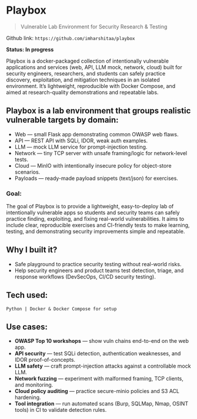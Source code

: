 # Playbox

> Vulnerable Lab Environment for Security Research & Testing

Github link: `https://github.com/imharshitaa/playbox`

**Status: In progress**

Playbox is a docker-packaged collection of intentionally vulnerable applications and services (web, API, LLM mock, network, cloud) built for security engineers, researchers, and students can safely practice discovery, exploitation, and mitigation techniques in an isolated environment. 
It’s lightweight, reproducible with Docker Compose, and aimed at research-quality demonstrations and repeatable labs.

## Playbox is a lab environment that groups realistic vulnerable targets by domain:
- Web — small Flask app demonstrating common OWASP web flaws.
- API — REST API with SQLi, IDOR, weak auth examples.
- LLM — mock LLM service for prompt-injection testing.
- Network — tiny TCP server with unsafe framing/logic for network-level tests.
- Cloud — MinIO with intentionally insecure policy for object-store scenarios.
- Payloads — ready-made payload snippets (text/json) for exercises.

### Goal:
The goal of Playbox is to provide a lightweight, easy-to-deploy lab of intentionally vulnerable apps so students and security teams can safely practice finding, exploiting, and fixing real-world vulnerabilities. 
It aims to include clear, reproducible exercises and CI-friendly tests to make learning, testing, and demonstrating security improvements simple and repeatable.

## Why I built it?
- Safe playground to practice security testing without real-world risks.
- Help security engineers and product teams test detection, triage, and response workflows (DevSecOps, CI/CD security testing).

## Tech used:
`Python | Docker & Docker Compose for setup`

## Use cases:
- **OWASP Top 10 workshops** — show vuln chains end-to-end on the web app.
- **API security** — test SQLi detection, authentication weaknesses, and IDOR proof-of-concepts.
- **LLM safety** — craft prompt-injection attacks against a controllable mock LLM.
- **Network fuzzing** — experiment with malformed framing, TCP clients, and monitoring.
- **Cloud policy auditing** — practice secure-minio policies and S3 ACL hardening.
- **Tool integration** — run automated scans (Burp, SQLMap, Nmap, OSINT tools) in CI to validate detection rules.















